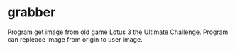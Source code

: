 # grabber
Program get image from old game Lotus 3 the Ultimate Challenge. Program can repleace image from origin to user image.
